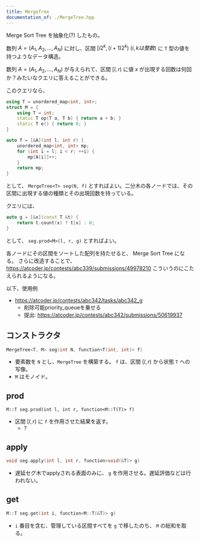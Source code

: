 ```yaml
---
title: MergeTree
documentation_of: ./MergeTree.hpp
---
```



Merge Sort Tree を抽象化(?) したもの。

数列 $A = (A_1, A_2, \ldots, A_N)$ に対し、区間 $[i2^k, (i+1)2^k)~(i, k は整数)$ に `T` 型の値を持つようなデータ構造。

数列 $A = (A_1, A_2, \ldots, A_N)$ が与えられて、区間 $[l, r)$ に値 $x$ が出現する回数は何回か？みたいなクエリに答えることができる。

このクエリなら、
```cpp
using T = unordered_map<int, int>;
struct M = {
    using T = int;
    static T op(T a, T b) { return a + b; }
    static T e() { return 0; }
}
```

```cpp
auto f = [&A](int l, int r) {
    unordered_map<int, int> mp;
    for (int i = l; i < r; ++i) {
        mp[A[i]]++;
    }
    return mp;
}
```

として、 `MergeTree<T> seg(N, f)` とすればよい。二分木の各ノードでは、その区間に出現する値の種類とその出現回数を持っている。

クエリには、
```cpp
auto g = [&x](const T &t) {
    return t.count(x) ? t[x] : 0;
}
```
として、 `seg.prod<M>(l, r, g)` とすればよい。

各ノードにその区間をソートした配列を持たせると、 Merge Sort Tree になる。
さらに改造することで、 https://atcoder.jp/contests/abc339/submissions/49978210 こういうのにこたえられるようになる。


以下、使用例

- https://atcoder.jp/contests/abc342/tasks/abc342_g
  - 削除可能priority_queueを乗せる
  - 提出: https://atcoder.jp/contests/abc342/submissions/50619937


## コンストラクタ
```cpp
MergeTree<T, M> seg(int N, function<T(int, int)> f)
```
- 要素数を `N` とし、`MergeTree` を構築する。 `f` は、区間 $[l, r)$ から状態 `T` への写像。
- `M` はモノイド。

## prod
```
M::T seg.prod(int l, int r, function<M::T(T)> f)
```
- 区間 $[l, r)$ に `f` を作用させた結果を返す。
  - ?

## apply
```cpp
void seg.apply(int l, int r, function<void(&T)> g)
```
- 遅延セグ木でapplyされる表面のみに、 `g` を作用させる。遅延評価などは行われない。

## get
```cpp
M::T seg.get(int i, function<M::T(&T)> g)
```
- `i` 番目を含む、管理している区間すべてを `g` で移したのち、 `M` の総和を取る。



